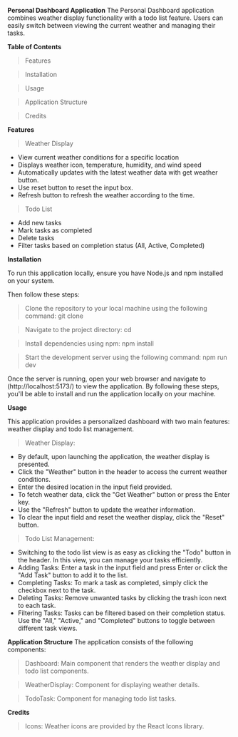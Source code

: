 **Personal Dashboard Application**
The Personal Dashboard application combines weather display functionality with a todo list feature. Users can easily switch between viewing the current weather and managing their tasks.

**Table of Contents**

> Features

> Installation

> Usage

> Application Structure

> Credits

**Features**

> Weather Display

- View current weather conditions for a specific location
- Displays weather icon, temperature, humidity, and wind speed
- Automatically updates with the latest weather data with get weather button.
- Use reset button to reset the input box.
- Refresh button to refresh the weather according to the time.
  
> Todo List
- Add new tasks
- Mark tasks as completed
- Delete tasks
- Filter tasks based on completion status (All, Active, Completed)

**Installation**

To run this application locally, ensure you have Node.js and npm installed on your system. 

Then follow these steps:

> Clone the repository to your local machine using the following command:
git clone <repository-url>

> Navigate to the project directory:
cd <project-directory>

> Install dependencies using npm:
npm install

> Start the development server using the following command:
npm run dev

Once the server is running, open your web browser and navigate to (http://localhost:5173/) to view the application.
By following these steps, you'll be able to install and run the application locally on your machine.

**Usage**

This application provides a personalized dashboard with two main features: weather display and todo list management.
> Weather Display:
- By default, upon launching the application, the weather display is presented.
- Click the "Weather" button in the header to access the current weather conditions.
- Enter the desired location in the input field provided.
- To fetch weather data, click the "Get Weather" button or press the Enter key.
- Use the "Refresh" button to update the weather information.
- To clear the input field and reset the weather display, click the "Reset" button.
> Todo List Management:
- Switching to the todo list view is as easy as clicking the "Todo" button in the header. In this view, you can manage your tasks efficiently.
- Adding Tasks: Enter a task in the input field and press Enter or click the "Add Task" button to add it to the list.
- Completing Tasks: To mark a task as completed, simply click the checkbox next to the task.
- Deleting Tasks: Remove unwanted tasks by clicking the trash icon next to each task.
- Filtering Tasks: Tasks can be filtered based on their completion status. Use the "All," "Active," and "Completed" buttons to toggle between different task views.

**Application Structure**
The application consists of the following components:

> Dashboard: Main component that renders the weather display and todo list components.

> WeatherDisplay: Component for displaying weather details.

> TodoTask: Component for managing todo list tasks.

**Credits**

> Icons: Weather icons are provided by the React Icons library.
